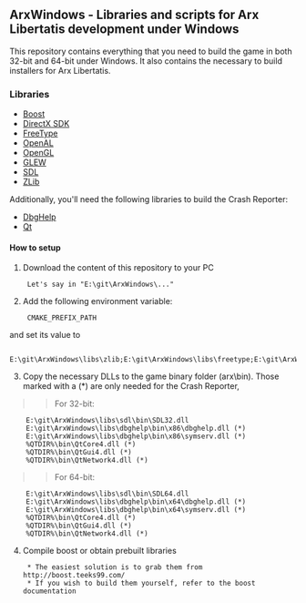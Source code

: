 ## ArxWindows - Libraries and scripts for Arx Libertatis development under Windows

This repository contains everything that you need to build the game in both 32-bit and 64-bit under Windows.
It also contains the necessary to build installers for Arx Libertatis.


### Libraries

* [Boost](http://www.boost.org/)
* [DirectX SDK](http://msdn.microsoft.com/en-us/directx/aa937788/)
* [FreeType](http://www.freetype.org/)
* [OpenAL](http://connect.creativelabs.com/openal/)
* [OpenGL](http://www.opengl.org/registry/)
* [GLEW](http://glew.sourceforge.net/)
* [SDL](http://www.libsdl.org/)
* [ZLib](http://zlib.net/)

Additionally, you'll need the following libraries to build the Crash Reporter:

* [DbgHelp](http://msdn.microsoft.com/en-us/windows/hardware/gg463009)
* [Qt](http://qt.nokia.com/)


#### How to setup

1. Download the content of this repository to your PC

        Let's say in "E:\git\ArxWindows\..."

2. Add the following environment variable:

        CMAKE_PREFIX_PATH
and set its value to

        E:\git\ArxWindows\libs\zlib;E:\git\ArxWindows\libs\freetype;E:\git\ArxWindows\libs\openal;E:\git\ArxWindows\libs\boost;E:\git\ArxWindows\libs\opengl;E:\git\ArxWindows\libs\sdl;E:\git\ArxWindows\libs\directx;E:\git\ArxWindows\libs\dbghelp

3. Copy the necessary DLLs to the game binary folder (arx\bin). Those marked with a (*) are only needed for the Crash Reporter, 

>>For 32-bit:
>>
        E:\git\ArxWindows\libs\sdl\bin\SDL32.dll
        E:\git\ArxWindows\libs\dbghelp\bin\x86\dbghelp.dll (*)
        E:\git\ArxWindows\libs\dbghelp\bin\x86\symserv.dll (*)
        %QTDIR%\bin\QtCore4.dll (*)
        %QTDIR%\bin\QtGui4.dll (*)
        %QTDIR%\bin\QtNetwork4.dll (*)
        
>>For 64-bit:
>>
        E:\git\ArxWindows\libs\sdl\bin\SDL64.dll
        E:\git\ArxWindows\libs\dbghelp\bin\x64\dbghelp.dll (*)
        E:\git\ArxWindows\libs\dbghelp\bin\x64\symserv.dll (*)
        %QTDIR%\bin\QtCore4.dll (*)
        %QTDIR%\bin\QtGui4.dll (*)
        %QTDIR%\bin\QtNetwork4.dll (*)

4. Compile boost or obtain prebuilt libraries
        
        * The easiest solution is to grab them from http://boost.teeks99.com/
        * If you wish to build them yourself, refer to the boost documentation